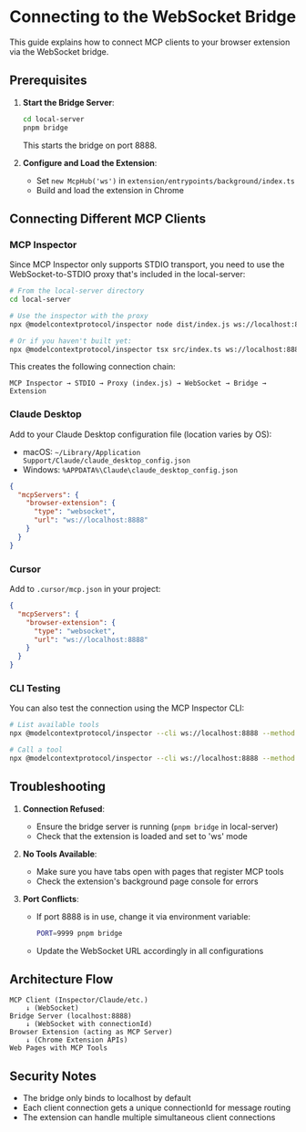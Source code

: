 # Connecting to the WebSocket Bridge

This guide explains how to connect MCP clients to your browser extension via the WebSocket bridge.

## Prerequisites

1. **Start the Bridge Server**:

   ```bash
   cd local-server
   pnpm bridge
   ```

   This starts the bridge on port 8888.

2. **Configure and Load the Extension**:
   - Set `new McpHub('ws')` in `extension/entrypoints/background/index.ts`
   - Build and load the extension in Chrome

## Connecting Different MCP Clients

### MCP Inspector

Since MCP Inspector only supports STDIO transport, you need to use the WebSocket-to-STDIO proxy that's included in the local-server:

```bash
# From the local-server directory
cd local-server

# Use the inspector with the proxy
npx @modelcontextprotocol/inspector node dist/index.js ws://localhost:8888

# Or if you haven't built yet:
npx @modelcontextprotocol/inspector tsx src/index.ts ws://localhost:8888
```

This creates the following connection chain:

```
MCP Inspector → STDIO → Proxy (index.js) → WebSocket → Bridge → Extension
```

### Claude Desktop

Add to your Claude Desktop configuration file (location varies by OS):

- macOS: `~/Library/Application Support/Claude/claude_desktop_config.json`
- Windows: `%APPDATA%\Claude\claude_desktop_config.json`

```json
{
  "mcpServers": {
    "browser-extension": {
      "type": "websocket",
      "url": "ws://localhost:8888"
    }
  }
}
```

### Cursor

Add to `.cursor/mcp.json` in your project:

```json
{
  "mcpServers": {
    "browser-extension": {
      "type": "websocket",
      "url": "ws://localhost:8888"
    }
  }
}
```

### CLI Testing

You can also test the connection using the MCP Inspector CLI:

```bash
# List available tools
npx @modelcontextprotocol/inspector --cli ws://localhost:8888 --method tools/list

# Call a tool
npx @modelcontextprotocol/inspector --cli ws://localhost:8888 --method tools/call --tool-name tab1_createTodo --tool-arg title="Test Todo"
```

## Troubleshooting

1. **Connection Refused**:

   - Ensure the bridge server is running (`pnpm bridge` in local-server)
   - Check that the extension is loaded and set to 'ws' mode

2. **No Tools Available**:

   - Make sure you have tabs open with pages that register MCP tools
   - Check the extension's background page console for errors

3. **Port Conflicts**:
   - If port 8888 is in use, change it via environment variable:
     ```bash
     PORT=9999 pnpm bridge
     ```
   - Update the WebSocket URL accordingly in all configurations

## Architecture Flow

```
MCP Client (Inspector/Claude/etc.)
    ↓ (WebSocket)
Bridge Server (localhost:8888)
    ↓ (WebSocket with connectionId)
Browser Extension (acting as MCP Server)
    ↓ (Chrome Extension APIs)
Web Pages with MCP Tools
```

## Security Notes

- The bridge only binds to localhost by default
- Each client connection gets a unique connectionId for message routing
- The extension can handle multiple simultaneous client connections
